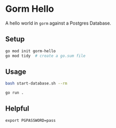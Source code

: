 # Gorm Hello
A hello world in `gorm` against a Postgres Database.

## Setup

```bash
go mod init gorm-hello
go mod tidy  # create a go.sum file
```


## Usage

```bash
bash start-database.sh --rm

go run .
```


## Helpful
```
export PGPASSWORD=pass
```